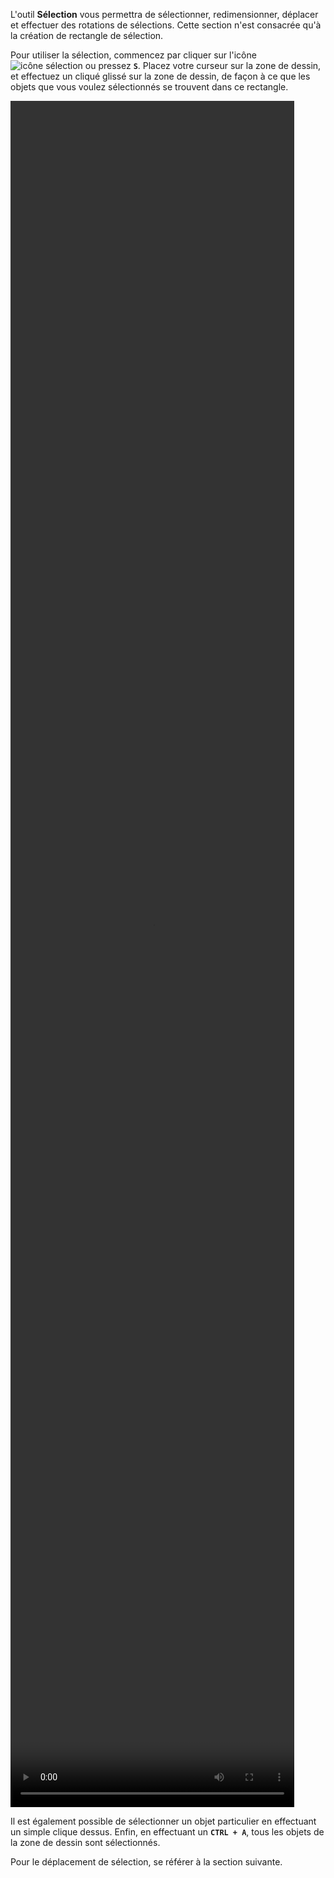 L'outil **Sélection** vous permettra de sélectionner, redimensionner, déplacer et effectuer des rotations de sélections. Cette section n'est consacrée qu'à la création de rectangle de sélection.

Pour utiliser la sélection, commencez par cliquer sur l'icône ![icône sélection](./assets/sidebar-icons/selection.png) ou pressez **`S`**. Placez votre curseur sur la zone de dessin, et effectuez un cliqué glissé sur la zone de dessin, de façon à ce que les objets que vous voulez sélectionnés se trouvent dans ce rectangle. 

<video width="90%" height="70%" class="doc-fig" autoplay loop>
    <source src="./assets/doc/vid/rectangle_selection.webm" type="video/webm">
</video>

Il est également possible de sélectionner un objet particulier en effectuant un simple clique dessus. Enfin, en effectuant un **`CTRL + A`**, tous les objets de la zone de dessin sont sélectionnés.

Pour le déplacement de sélection, se référer à la section suivante.
